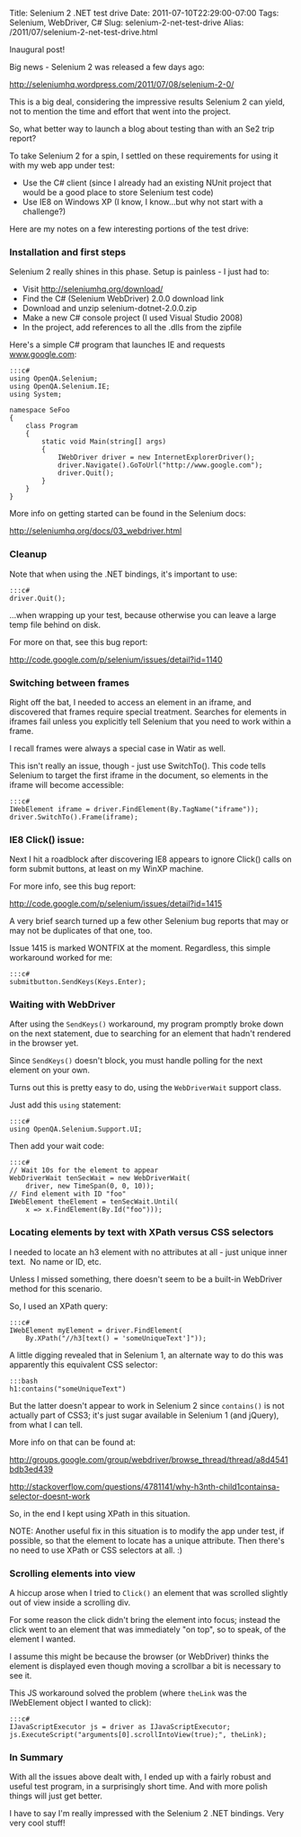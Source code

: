 Title: Selenium 2 .NET test drive
Date: 2011-07-10T22:29:00-07:00
Tags: Selenium, WebDriver, C#
Slug: selenium-2-net-test-drive
Alias: /2011/07/selenium-2-net-test-drive.html

Inaugural post!

Big news - Selenium 2 was released a few days ago:

<a target="_blank" href="http://seleniumhq.wordpress.com/2011/07/08/selenium-2-0/">http://seleniumhq.wordpress.com/2011/07/08/selenium-2-0/</a>

This is a big deal, considering the impressive results Selenium 2 can yield, not to mention the time and effort that went into the project.

So, what better way to launch a blog about testing than with an Se2 trip report?

To take Selenium 2 for a spin, I settled on these requirements for using it with my web app under test:

- Use the C# client (since I already had an existing NUnit project that would be a good place to store Selenium test code)
- Use IE8 on Windows XP (I know, I know...but why not start with a challenge?)

Here are my notes on a few interesting portions of the test drive:

### Installation and first steps

Selenium 2 really shines in this phase. Setup is painless - I just had to:

- Visit <a target="_blank" href="http://seleniumhq.org/download/">http://seleniumhq.org/download/</a>
- Find the C# (Selenium WebDriver) 2.0.0 download link
- Download and unzip selenium-dotnet-2.0.0.zip
- Make a new C# console project (I used Visual Studio 2008)
- In the project, add references to all the .dlls from the zipfile

Here's a simple C# program that launches IE and requests www.google.com:

    :::c#
    using OpenQA.Selenium;
    using OpenQA.Selenium.IE;
    using System;

    namespace SeFoo
    {
        class Program
        {
            static void Main(string[] args)
            {
                IWebDriver driver = new InternetExplorerDriver();
                driver.Navigate().GoToUrl("http://www.google.com");
                driver.Quit();
            }
        }
    }

More info on getting started can be found in the Selenium docs:

<a target="_blank" href="http://seleniumhq.org/docs/03_webdriver.html">http://seleniumhq.org/docs/03_webdriver.html</a>

### Cleanup

Note that when using the .NET bindings, it's important to use:

    :::c#
    driver.Quit();

...when wrapping up your test, because otherwise you can leave a large temp file behind on disk.

For more on that, see this bug report:

<a target="_blank" href="http://code.google.com/p/selenium/issues/detail?id=1140">http://code.google.com/p/selenium/issues/detail?id=1140</a>

### Switching between frames

Right off the bat, I needed to access an element in an iframe, and discovered that frames require special treatment.  Searches for elements in iframes fail unless you explicitly tell Selenium that you need to work within a frame.

I recall frames were always a special case in Watir as well.

This isn't really an issue, though - just use SwitchTo(). This code tells Selenium to target the first iframe in the document, so elements in the iframe will become accessible:

    :::c#
    IWebElement iframe = driver.FindElement(By.TagName("iframe"));
    driver.SwitchTo().Frame(iframe);

### IE8 Click() issue:

Next I hit a roadblock after discovering IE8 appears to ignore Click() calls on form submit buttons, at least on my WinXP machine.

For more info, see this bug report:

<a target="_blank" href="http://code.google.com/p/selenium/issues/detail?id=1415">http://code.google.com/p/selenium/issues/detail?id=1415</a>

A very brief search turned up a few other Selenium bug reports that may or may not be duplicates of that one, too.

Issue 1415 is marked WONTFIX at the moment. Regardless, this simple workaround worked for me:

    :::c#
    submitbutton.SendKeys(Keys.Enter);

### Waiting with WebDriver

After using the ```SendKeys()``` workaround, my program promptly broke down on the next statement, due to searching for an element that hadn't rendered in the browser yet.

Since ```SendKeys()``` doesn't block, you must handle polling for the next element on your own.

Turns out this is pretty easy to do, using the ```WebDriverWait``` support class.

Just add this ```using``` statement:

    :::c#
    using OpenQA.Selenium.Support.UI;

Then add your wait code:

    :::c#
    // Wait 10s for the element to appear
    WebDriverWait tenSecWait = new WebDriverWait(
        driver, new TimeSpan(0, 0, 10));
    // Find element with ID "foo"
    IWebElement theElement = tenSecWait.Until(
        x => x.FindElement(By.Id("foo")));

### Locating elements by text with XPath versus CSS selectors

I needed to locate an h3 element with no attributes at all - just unique inner text. &nbsp;No name or ID, etc.

Unless I missed something, there doesn't seem to be a built-in WebDriver method for this scenario.

So, I used an XPath query:

    :::c#
    IWebElement myElement = driver.FindElement(
        By.XPath("//h3[text() = 'someUniqueText']"));

A little digging revealed that in Selenium 1, an alternate way to do this was apparently this equivalent CSS selector:

    :::bash
    h1:contains("someUniqueText")

But the latter doesn't appear to work in Selenium 2 since ```contains()``` is not actually part of CSS3; it's just sugar available in Selenium 1 (and jQuery), from what I can tell.

More info on that can be found at:

<a target="_blank" href="http://groups.google.com/group/webdriver/browse_thread/thread/a8d4541bdb3ed439">http://groups.google.com/group/webdriver/browse_thread/thread/a8d4541bdb3ed439</a>

<a target="_blank" href="http://stackoverflow.com/questions/4781141/why-h3nth-child1containsa-selector-doesnt-work">http://stackoverflow.com/questions/4781141/why-h3nth-child1containsa-selector-doesnt-work</a>

So, in the end I kept using XPath in this situation.

NOTE: Another useful fix in this situation is to modify the app under test, if possible, so that the element to locate has a unique attribute. Then there's no need to use XPath or CSS selectors at all. :)

### Scrolling elements into view

A hiccup arose when I tried to ```Click()``` an element that was scrolled slightly out of view inside a scrolling div.

For some reason the click didn't bring the element into focus; instead the click went to an element that was immediately "on top", so to speak, of the element I wanted.

I assume this might be because the browser (or WebDriver) thinks the element is displayed even though moving a scrollbar a bit is necessary to see it.

This JS workaround solved the problem (where ```theLink``` was the IWebElement object I wanted to click):

    :::c#
    IJavaScriptExecutor js = driver as IJavaScriptExecutor;
    js.ExecuteScript("arguments[0].scrollIntoView(true);", theLink);

### In Summary

With all the issues above dealt with, I ended up with a fairly robust and useful test program, in a surprisingly short time.  And with more polish things will just get better.

I have to say I'm really impressed with the Selenium 2 .NET bindings. Very very cool stuff!
